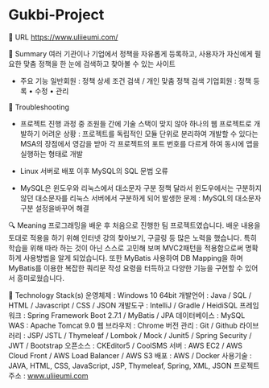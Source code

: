 # Gukbi-Project
🔗 URL
https://www.uliieumi.com/


📌 Summary
여러 기관이나 기업에서 정책을 자유롭게 등록하고, 사용자가 자신에게 필요한 맞춤 정책을 한 눈에 검색하고 찾아볼 수 있는 사이트

- 주요 기능
일반회원 : 정책 상세 조건 검색 / 개인 맞춤 정책 검색
기업회원 : 정책 등록 • 수정 • 관리 

🤔 Troubleshooting
- 프로젝트 진행 과정 중 조원들 간에 기술 스택이 맞지 않아 하나의 웹 프로젝트로 개발하기 어려운 상황
: 프로젝트를 독립적인 모듈 단위로 분리하여 개발할 수 있다는 MSA의 장점에서 영감을 받아 각 프로젝트의 포트 번호를 다르게 하여 동시에 앱을 실행하는 형태로 개발

- Linux 서버로 배포 이후 MySQL의 SQL 문법 오류
- MySQL은 윈도우와 리눅스에서 대소문자 구분 정책 달라서 윈도우에서는 구분하지 않던 대소문자를 리눅스 서버에서 구분하게 되어 발생한 문제
: MySQL의 대소문자 구분 설정을바꾸어 해결


🔍 Meaning
프로그래밍을 배운 후 처음으로 진행한 팀 프로젝트였습니다. 배운 내용을 토대로 적용을 하기 위해 인터넷 강의 찾아보기, 구글링 등 많은 노력을 했습니다. 
특히 학습을 위해 따라 하는 것이 아닌 스스로 고민해 보며 MVC2패턴을 적용함으로써 명확하게 사용방법을 알게 되었습니다. 또한 MyBatis 사용하여 DB Mapping을 하며 MyBatis를 이용한 복잡한 쿼리문 작성 요령을 터득하고 다양한 기능을 구현할 수 있어서 흥미로웠습니다.


🔨 Technology Stack(s)
운영체제	    : Windows 10 64bit
개발언어	    : Java / SQL / HTML / Javascript / CSS / JSON
개발도구	    : IntelliJ / Gradle / HeidiSQL
프레임워크	  : Spring Framework Boot 2.7.1 / MyBatis / JPA
데이터베이스	: MySQL
WAS	        : Apache Tomcat 9.0
웹 브라우저	: Chrome
버전 관리	  : Git / Github
라이브러리	  : JSP/ JSTL / Thymeleaf / Lombok / Mock / Junit5 / Spring Security / JWT / Bootstrap
오픈소스	    : CKEditor5 / CoolSMS
서버         : AWS EC2 / AWS Cloud Front / AWS Load Balancer / AWS S3
배포         : AWS / Docker
사용기술      : JAVA, HTML, CSS, JavaScript, JSP, Thymeleaf, Spring, XML, JSON
프로젝트 주소 : www.uliieumi.com
